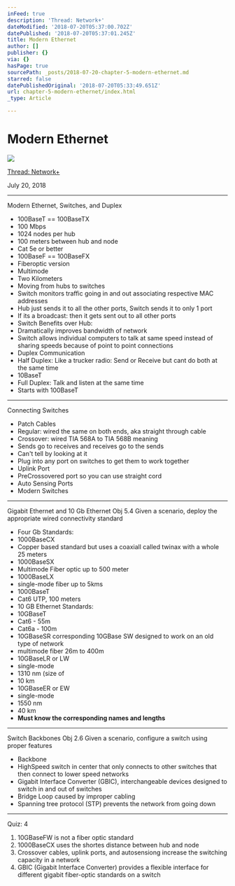 ```yaml
---
inFeed: true
description: 'Thread: Network+'
dateModified: '2018-07-20T05:37:00.702Z'
datePublished: '2018-07-20T05:37:01.245Z'
title: Modern Ethernet
author: []
publisher: {}
via: {}
hasPage: true
sourcePath: _posts/2018-07-20-chapter-5-modern-ethernet.md
starred: false
datePublishedOriginal: '2018-07-20T05:33:49.651Z'
url: chapter-5-modern-ethernet/index.html
_type: Article

---
```

# Modern Ethernet
![](https://the-grid-user-content.s3-us-west-2.amazonaws.com/76a0fc61-2da8-42ff-afd4-49f47df1ef14.jpg)

[Thread: Network+][0]

July 20, 2018

---

Modern Ethernet, Switches, and Duplex

* 100BaseT == 100BaseTX
* 100 Mbps
* 1024 nodes per hub
* 100 meters between hub and node
* Cat 5e or better
* 100BaseF == 100BaseFX
* Fiberoptic version
* Multimode
* Two Kilometers
* Moving from hubs to switches
* Switch monitors traffic going in and out associating respective MAC addresses
* Hub just sends it to all the other ports, Switch sends it to only 1 port
* If its a broadcast: then it gets sent out to all other ports
* Switch Benefits over Hub:
* Dramatically improves bandwidth of network
* Switch allows individual computers to talk at same speed instead of sharing speeds because of point to point connections
* Duplex Communication
* Half Duplex: Like a trucker radio: Send or Receive but cant do both at the same time
* 10BaseT
* Full Duplex: Talk and listen at the same time
* Starts with 100BaseT

---

Connecting Switches

* Patch Cables
* Regular: wired the same on both ends, aka straight through cable
* Crossover: wired TIA 568A to TIA 568B meaning
* Sends go to receives and receives go to the sends
* Can't tell by looking at it
* Plug into any port on switches to get them to work together
* Uplink Port
* PreCrossovered port so you can use straight cord
* Auto Sensing Ports
* Modern Switches

---

Gigabit Ethernet and 10 Gb Ethernet Obj 5.4 Given a scenario, deploy the appropriate wired connectivity standard 

* Four Gb Standards:
* 1000BaseCX
* Copper based standard but uses a coaxiall called twinax with a whole 25 meters
* 1000BaseSX
* Multimode Fiber optic up to 500 meter
* 1000BaseLX
* single-mode fiber up to 5kms
* 1000BaseT
* Cat6 UTP, 100 meters
* 10 GB Ethernet Standards:
* 10GBaseT
* Cat6 - 55m
* Cat6a - 100m
* 10GBaseSR corresponding 10GBase SW designed to work on an old type of network
* multimode fiber 26m to 400m
* 10GBaseLR or LW
* single-mode
* 1310 nm (size of
* 10 km
* 10GBaseER or EW
* single-mode
* 1550 nm
* 40 km
* **Must know the corresponding names and lengths**

---

Switch Backbones Obj 2.6 Given a scenario, configure a switch using proper features 

* Backbone
* HighSpeed switch in center that only connects to other switches that then connect to lower speed networks
* Gigabit Interface Converter (GBIC), interchangeable devices designed to switch in and out of switches
* Bridge Loop caused by improper cabling
* Spanning tree protocol (STP) prevents the network from going down

---

Quiz: 4

1. 10GBaseFW is not a fiber optic standard
2. 1000BaseCX uses the shortes distance between hub and node
3. Crossover cables, uplink ports, and autosensiong increase the switching capacity in a network
4. GBIC (Gigabit Interface Converter) provides a flexible interface for different gigabit fiber-optic standards on a switch

[0]: http://ryanroe.io/thread-network